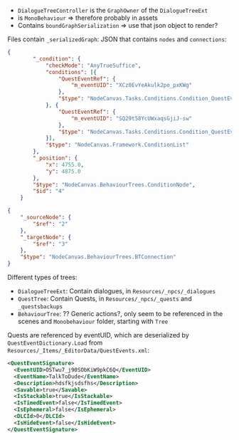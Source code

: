 - `DialogueTreeController` is the `GraphOwner` of the `DialogueTreeExt`
- is `MonoBehaviour` => therefore probably in assets
- Contains `boundGraphSerialization` => use that json object to render?

Files contain `_serializedGraph`:
JSON that contains `nodes` and `connections`:
```json
{
        "_condition": {
            "checkMode": "AnyTrueSuffice",
            "conditions": [{
                "QuestEventRef": {
                    "m_eventUID": "XCz0EvYeAkulk2po_pxKWg"
                },
                "$type": "NodeCanvas.Tasks.Conditions.Condition_QuestEventOccured"
            }, {
                "QuestEventRef": {
                    "m_eventUID": "SQ29t58YcUWxaqsGjiJ-sw"
                },
                "$type": "NodeCanvas.Tasks.Conditions.Condition_QuestEventOccured"
            }],
            "$type": "NodeCanvas.Framework.ConditionList"
        },
        "_position": {
            "x": 4755.0,
            "y": 4875.0
        },
        "$type": "NodeCanvas.BehaviourTrees.ConditionNode",
        "$id": "4"
    }
```
```json
{
	"_sourceNode": {
		"$ref": "2"
	},
	"_targetNode": {
		"$ref": "3"
	},
	"$type": "NodeCanvas.BehaviourTrees.BTConnection"
}
```
Different types of trees:
- `DialogueTreeExt`: Contain dialogues, in `Resources/_npcs/_dialogues`
- `QuestTree`: Contain Quests, in `Resources/_npcs/_quests` and `_questsbackups`
- `BehaviourTree`: ?? Generic actions?, only seem to be referenced in the scenes and `Monobehaviour` folder, starting with `Tree`

Quests are referenced by eventUID, which are deserialized by `QuestEventDictionary.Load` from `Resources/_Items/_EditorData/QuestEvents.xml`:
```xml
<QuestEventSignature>
  <EventUID>OSTwu7_j90SObKiW9pkC6Q</EventUID>
  <EventName>TalkToDude</EventName>
  <Description>hdsfkjsdsfhs</Description>
  <Savable>true</Savable>
  <IsStackable>true</IsStackable>
  <IsTimedEvent>false</IsTimedEvent>
  <IsEphemeral>false</IsEphemeral>
  <DLCId>0</DLCId>
  <IsHideEvent>false</IsHideEvent>
</QuestEventSignature>
```